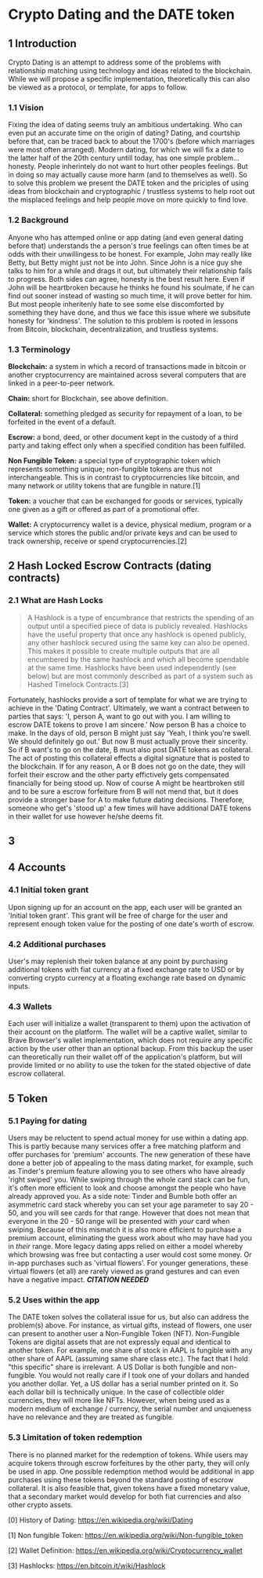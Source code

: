 # Crypto Dating and the DATE token


## 1 Introduction
Crypto Dating is an attempt to address some of the problems with relationship matching using technology and ideas related to the blockchain. 
While we will propose a specific implementation, theoretically this can also be viewed as a protocol, or template, for apps to follow.

### 1.1 Vision
Fixing the idea of dating seems truly an ambitious undertaking. Who can even put an accurate time on the origin of dating? Dating, and courtship before that, can be traced back to about the 1700's (before which marriages were most often arranged). Modern dating, for which we will fix a date to the latter half of the 20th century untill today, has one simple problem... honesty. People inherintely do not want to hurt other peoples feelings. But in doing so may actually cause more harm (and to themselves as well). So to solve this problem we present the DATE token and the priciples of using ideas from blockchain and cryptographic / trustless systems to help root out the misplaced feelings and help people move on more quickly to find love.

### 1.2 Background
Anyone who has attemped online or app dating (and even general dating before that) understands the a person's true feelings can often times be at odds with their unwillingess to be honest.
For example, John may really like Betty, but Betty might just not be into John. Since John is a nice guy she talks to him for a while and drags it out, but ultimately their relationship fails to progress.
Both sides can agree, honesty is the best result here. Even if John will be heartbroken because he thinks he found his soulmate, if he can find out sooner instead of wasting so much time, it will prove better for him.
But most people inheritenly hate to see some else discomforted by something they have done, and thus we face this issue where we subsitute honesty for 'kindness'.
The solution to this problem is rooted in lessons from Bitcoin, blockchain, decentralization, and trustless systems.

### 1.3 Terminology
__Blockchain:__ a system in which a record of transactions made in bitcoin or another cryptocurrency are maintained across several computers that are linked in a peer-to-peer network.

__Chain:__ short for Blockchain, see above definition.

__Collateral:__ something pledged as security for repayment of a loan, to be forfeited in the event of a default.

__Escrow:__ a bond, deed, or other document kept in the custody of a third party and taking effect only when a specified condition has been fulfilled.

__Non Fungible Token:__ a special type of cryptographic token which represents something unique; non-fungible tokens are thus not interchangeable. This is in contrast to cryptocurrencies like bitcoin, and many network or utility tokens that are fungible in nature.[1]

__Token:__ a voucher that can be exchanged for goods or services, typically one given as a gift or offered as part of a promotional offer.

__Wallet:__ A cryptocurrency wallet is a device, physical medium, program or a service which stores the public and/or private keys and can be used to track ownership, receive or spend cryptocurrencies.[2]


## 2 Hash Locked Escrow Contracts (dating contracts)

### 2.1 What are Hash Locks
>A Hashlock is a type of encumbrance that restricts the spending of an output until a specified piece of data is publicly revealed. Hashlocks have the useful property that once any hashlock is opened publicly, any other hashlock secured using the same key can also be opened. This makes it possible to create multiple outputs that are all encumbered by the same hashlock and which all become spendable at the same time. Hashlocks have been used independently (see below) but are most commonly described as part of a system such as Hashed Timelock Contracts.[3]

Fortunately, hashlocks provide a sort of template for what we are trying to achieve in the 'Dating Contract'. Ultimately, we want a contract between to parties that says: 'I, person A, want to go out with you. I am willing to escrow DATE tokens to prove I am sincere.' Now person B has a choice to make. In the days of old, person B might just say 'Yeah, I think you're swell. We should definitely go out.' But now B must actually prove their sincerity. So if B want's to go on the date, B must also post DATE tokens as collateral. The act of posting this collateral effects a digital signature that is posted to the blockchain. If for any reason, A or B does not go on the date, they will forfeit their escrow and the other party effictively gets compensated financially for being stood up. Now of course A might be heartbroken still and to be sure a escrow forfeiture from B will not mend that, but it does provide a stronger base for A to make future dating decisions. Therefore, someone who get's 'stood up' a few times will have additional DATE tokens in their wallet for use however he/she deems fit.

## 3 

## 4 Accounts

### 4.1 Initial token grant
Upon signing up for an account on the app, each user will be granted an 'Initial token grant'. This grant will be free of charge for the user and represent enough token value for the posting of one date's worth of escrow.

### 4.2 Additional purchases
User's may replenish their token balance at any point by purchasing additional tokens with fiat currency at a fixed exchange rate to USD or by converting crypto currency at a floating exchange rate based on dynamic inputs.

### 4.3 Wallets
Each user will initialize a wallet (transparent to them) upon the activation of their account on the platform. The wallet will be a captive wallet, similar to Brave Browser's wallet implementation, which does not require any specific action by the user other than an optional backup. From this backup the user can theoretically run their wallet off of the application's platform, but will provide limited or no ability to use the token for the stated objective of date escrow collateral.


## 5 Token

### 5.1 Paying for dating
Users may be reluctent to spend actual money for use within a dating app. This is partly because many services offer a free matching platform and offer purchases for 'premium' accounts. The new generation of these have done a better job of appealing to the mass dating market, for example, such as Tinder's premium feature allowing you to see others who have already 'right swiped' you. While swiping through the whole card stack can be fun, it's often more efficient to look and choose amongst the people who have already approved you. As a side note: Tinder and Bumble both offer an asymmetric card stack whereby you can set your age parameter to say 20 - 50, and you will see cards for that range. However that does not mean that everyone in the 20 - 50 range will be presented with _your_ card when swiping. Because of this mismatch it is also more efficient to purchase a premium account, eliminating the guess work about who may have had you in _their_ range. More legacy dating apps relied on either a model whereby which browsing was free but contacting a user would cost some money. Or in-app purchases such as 'virtual flowers'. For younger generations, these virtual flowers (et all) are rarely viewed as grand gestures and can even have a negative impact. ***CITATION NEEDED***

### 5.2 Uses within the app
The DATE token solves the collateral issue for us, but also can address the problem(s) above. For instance, as virtual gifts, instead of flowers, one user can present to another user a Non-Fungible Token (NFT). Non-Fungible Tokens are digital assets that are not expressly equal and identical to another token. For example, one share of stock in AAPL is fungible with any other share of AAPL (assuming same share class etc.). The fact that I hold "this specific" share is irrelevant. A US Dollar is both fungible and non-fungible. You would not really care if I took one of your dollars and handed you another dollar. Yet, a US dollar has a serial number printed on it. So each dollar bill is technically unique. In the case of collectible older currencies, they will more like NFTs. However, when being used as a modern medium of exchange / currency, the serial number and unqiueness have no relevance and they are treated as fungible. 

### 5.3 Limitation of token redemption
There is no planned market for the redemption of tokens. While users may acquire tokens through escrow forfeitures by the other party, they will only be used in app. One possible redemption method would be additional in app purchases using these tokens beyond the standard posting of escrow collateral. It is also feasible that, given tokens have a fixed monetary value, that a secondary market would develop for both fiat currencies and also other crypto assets.



[0] History of Dating: https://en.wikipedia.org/wiki/Dating

[1] Non fungible Token: https://en.wikipedia.org/wiki/Non-fungible_token

[2] Wallet Definition: https://en.wikipedia.org/wiki/Cryptocurrency_wallet

[3] Hashlocks: https://en.bitcoin.it/wiki/Hashlock
